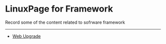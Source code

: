 # LinuxPage for Framework
Record some of the content related to sofrware framework

------------------------------------------------------------------------------------------------------------------------------


 - [Web Upgrade](https://github.com/awokezhou/LinuxPage/wiki/%E5%AE%B6%E5%BA%AD%E7%BD%91%E5%85%B3)
